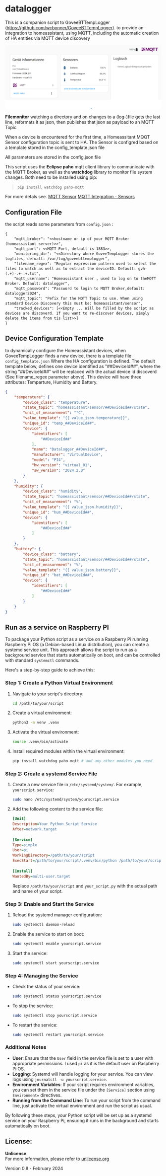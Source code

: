# datalogger


This is a companion script to GoveeBTTempLogger (https://github.com/wcbonner/GoveeBTTempLogger). to provide an integration to homeassistant, using MQTT, including the automatic creation of HA entities via MQTT device discovery  



![MQTT Device](./mqtt_device.png)


**Filemonitor** watching a directory and on changes to a (log-)file gets the last line, reformats it as json, then publishes that json as payload to an MQTT Topic

When a device is encountered for the first time, a Homeassitant MQQT Sensor configuration topic is sent to HA. 
The Sensor is configred based on a template stored in the config_template.json file

All parameters are stored in the config.json file

This script uses the **Eclipse paho** mqtt client library to communicate with the MQTT Broker, as well as the **watchdog** library to monitor file system changes.
Both need to be installed using pip:
   >`pip install watchdog paho-mqtt`

For more detals see.
   [MQTT Sensor](https://www.home-assistant.io/integrations/sensor.mqtt/)
   [MQTT Integration - Sensors](Mhttps://www.home-assistant.io/integrations/mqtt/#sensors)


## Configuration File

the script reads some parameters from `config.json` :  

```
{
    "mqtt_broker": "<<hostname or ip of your MQTT Broker (homeassistant server)>>",
    "mqtt_port": <<MQTT Port, default is 1883>>,
    "monitoring_dir": "<<Directory where GoveeTempLogger stores the logfiles, defualt: /var/log/goveebttemplogger",
    "filename_regex": "Regular expression pattern used to select the files to watch as well as to extract the deviceID. Default: gvh-(.+)-.+-.+.txt",
    "mqtt_username": "Homeassistant user , used to log on to theMQTT Broker. Default: datalogger",
    "mqtt_password": "Password to login to MQTT Broker,default: datalogger2024",
    "mqtt_topic": "Pefix for the MQTT Topic to use. When using standard Device Discovery this must be: homeassistant/sensor",
    "tracked_devices": [<<Empty ... Will be filled by the script as devices are discoverd. If you want to re-discover devices, simply delete the items from tis list>>]
}

```

## Device Configuration Template

to dynamically configure the Homeassistant devices, when GoveeTempLogger finds a new device, there is a template file `config_template.json` Where the HA configuration is defined. The default template below, defines one device identified as "##DeviceId##", where the string "##DeviceId##" will be replaced with the actual device id discoverd (See filename_regex parameter above). This device will have three attributes: Temparture, Humidity and Battery.

```json
{
    "temperature": {
        "device_class": "temperature",
        "state_topic": "homeassistant/sensor/##DeviceId##/state",
        "unit_of_measurement": "°C",
        "value_template": "{{ value_json.temperature}}",
        "unique_id": "temp_##DeviceId##",
        "device": {
            "identifiers": [
                "##DeviceId##"
            ],
            "name": "Datalogger_##DeviceId##",
            "manufacturer": "VirtualDevice",
            "model": "PI4",
            "hw_version": "virtual_01",
            "sw_version": "2024.2.0"
        }
    },
    "humidity": {
        "device_class": "humidity",
        "state_topic": "homeassistant/sensor/##DeviceId##/state",
        "unit_of_measurement": "%",
        "value_template": "{{ value_json.humidity}}",
        "unique_id": "hum_##DeviceId##",
        "device": {
            "identifiers": [
                "##DeviceId##"
            ]
        }
    },
    "battery": {
        "device_class": "battery",
        "state_topic": "homeassistant/sensor/##DeviceId##/state",
        "unit_of_measurement": "%",
        "value_template": "{{ value_json.battery}}",
        "unique_id": "bat_##DeviceId##",
        "device": {
            "identifiers": [
                "##DeviceId##"
            ]
        }
    }
}
```


## Run as a service on Raspberry PI

To package your Python script as a service on a Raspberry Pi running Raspberry Pi OS (a Debian-based Linux distribution), you can create a systemd service unit. This approach allows the script to run as a background service that starts automatically on boot, and can be controlled with standard `systemctl` commands.

Here's a step-by-step guide to achieve this:

### Step 1: Create a Python Virtual Environment

1. Navigate to your script's directory:

   ```bash
   cd /path/to/your/script
   ```

2. Create a virtual environment:

   ```bash
   python3 -m venv .venv
   ```

3. Activate the virtual environment:

   ```bash
   source .venv/bin/activate
   ```

4. Install required modules within the virtual environment:

   ```bash
   pip install watchdog paho-mqtt # and any other modules you need
   ```

### Step 2: Create a systemd Service File

1. Create a new service file in `/etc/systemd/system/`. For example, `yourscript.service`:

   ```bash
   sudo nano /etc/systemd/system/yourscript.service
   ```

2. Add the following content to the service file:

   ```ini
   [Unit]
   Description=Your Python Script Service
   After=network.target

   [Service]
   Type=simple
   User=pi
   WorkingDirectory=/path/to/your/script
   ExecStart=/path/to/your/script/.venv/bin/python /path/to/your/script/your_script.py

   [Install]
   WantedBy=multi-user.target
   ```

   Replace `/path/to/your/script` and `your_script.py` with the actual path and name of your script.

### Step 3: Enable and Start the Service

1. Reload the systemd manager configuration:

   ```bash
   sudo systemctl daemon-reload
   ```

2. Enable the service to start on boot:

   ```bash
   sudo systemctl enable yourscript.service
   ```

3. Start the service:

   ```bash
   sudo systemctl start yourscript.service
   ```

### Step 4: Managing the Service

- Check the status of your service:

  ```bash
  sudo systemctl status yourscript.service
  ```

- To stop the service:

  ```bash
  sudo systemctl stop yourscript.service
  ```

- To restart the service:

  ```bash
  sudo systemctl restart yourscript.service
  ```

### Additional Notes

- **User**: Ensure that the `User` field in the service file is set to a user with appropriate permissions. I used `pi` as it is the default user on Raspberry Pi OS.
- **Logging**: Systemd will handle logging for your service. You can view logs using `journalctl -u yourscript.service`.
- **Environment Variables**: If your script requires environment variables, you can set them in the service file under the `[Service]` section using `Environment=` directives.
- **Running from the Command Line**: To run your script from the command line, just activate the virtual environment and run the script as usual.

By following these steps, your Python script will be set up as a systemd service on your Raspberry Pi, ensuring it runs in the background and starts automatically on boot.


## License: 

**Unlicense**.  
For more information, please refer to [unlicense.org](http://unlicense.org/)

Version 0.8 - February 2024